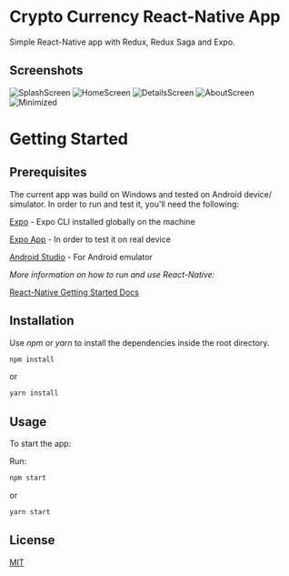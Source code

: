 # Crypto Currency React-Native App

Simple React-Native app with Redux, Redux Saga and Expo.

## Screenshots

![SplashScreen](/screenshots/splash-screen.jpg?raw=true "Splash Screen")
![HomeScreen](/screenshots/home-screen.jpg?raw=true "Home Screen")
![DetailsScreen](/screenshots/details-screen.jpg?raw=true "Details Screen")
![AboutScreen](/screenshots/about-screen.jpg?raw=true "About Screen")
![Minimized](/screenshots/minimized.jpg?raw=true "Minimized")

# Getting Started

## Prerequisites

The current app was build on Windows and tested on Android device/ simulator. In order to run and test it, you'll need the following:

[Expo](https://expo.io/learn) - Expo CLI installed globally on the machine

[Expo App](https://play.google.com/store/apps/details?id=host.exp.exponent&referrer=www) - In order to test it on real device

[Android Studio](https://developer.android.com/studio) - For Android emulator

_More information on how to run and use React-Native:_

[React-Native Getting Started Docs](https://facebook.github.io/react-native/docs/getting-started.html)

## Installation

Use _npm_ or _yarn_ to install the dependencies inside the root directory.

```bash
npm install
```

or

```bash
yarn install
```

## Usage

To start the app:

Run:

```bash
npm start
```

or

```bash
yarn start
```

## License

[MIT](https://choosealicense.com/licenses/mit/)
